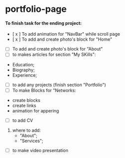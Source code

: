 # portfolio-page

#### To finish task for the ending project:

- [ x ] To add animation for "NavBar" while scroll page
- [ x ] To add and create photo's block for "Home"
- [ ] To add and create photo's block for "About" 
- [ ] to makes articles for section "My SKills":
- Education;
- Biography;
- Experience;
- [ ] to add any projects (finish section "Portfolio")
- [ ] To make Blocks for "Networks:
- create blocks
- create links
- animation for appering
- [ ] to add CV 
1) where to add:
    - "About";
    - "Services";
- [ ] to make video presentation
